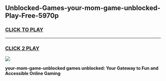 
## Unblocked-Games-your-mom-game-unblocked-Play-Free-5970p
<h3>
<a href="https://premium76.site?title=your-mom-game-unblocked&ref=20A">CLICK TO PLAY</a></h3>
<hr>

<h3>
<a href="https://premium76.site?title=your-mom-game-unblocked&ref=20A">CLICK 2 PLAY</a>
  
</h3>

<a href="https://premium76.site?title=your-mom-game-unblocked&ref=20A"><img src="https://clearcache.store/games.png"></a>


**your-mom-game-unblocked games unblocked: Your Gateway to Fun and Accessible Online Gaming**
